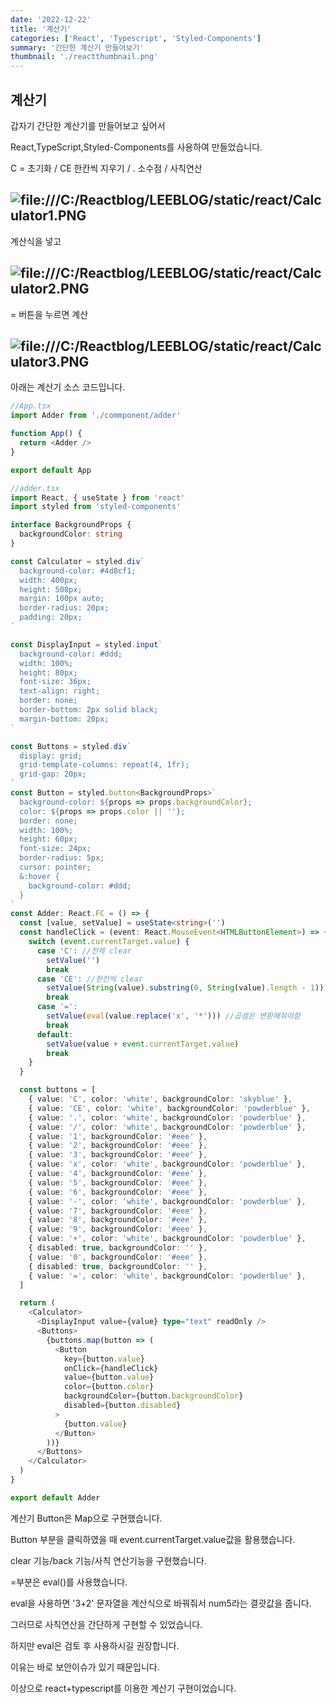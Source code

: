 ```yaml
---
date: '2022-12-22'
title: '계산기'
categories: ['React', 'Typescript', 'Styled-Components']
summary: '간단한 계산기 만들어보기'
thumbnail: './reactthumbnail.png'
---
```


## 계산기

갑자기 간단한 계산기를 만들어보고 싶어서

React,TypeScript,Styled-Components를 사용하여 만들었습니다.

C = 초기화 / CE 한칸씩 지우기 / . 소수점 / 사칙연산

## ![file:///C:/Reactblog/LEEBLOG/static/react/Calculator1.PNG](../static/react/Calculator1.PNG)

계산식을 넣고

## ![file:///C:/Reactblog/LEEBLOG/static/react/Calculator2.PNG](../static/react/Calculator2.PNG)

= 버튼을 누르면 계산

## ![file:///C:/Reactblog/LEEBLOG/static/react/Calculator3.PNG](../static/react/Calculator3.PNG)

아래는 계산기 소스 코드입니다.

```typescript
//App.tsx
import Adder from './commponent/adder'

function App() {
  return <Adder />
}

export default App
```

```typescript
//adder.tsx
import React, { useState } from 'react'
import styled from 'styled-components'

interface BackgroundProps {
  backgroundColor: string
}

const Calculator = styled.div`
  background-color: #4d8cf1;
  width: 400px;
  height: 500px;
  margin: 100px auto;
  border-radius: 20px;
  padding: 20px;
`

const DisplayInput = styled.input`
  background-color: #ddd;
  width: 100%;
  height: 80px;
  font-size: 36px;
  text-align: right;
  border: none;
  border-bottom: 2px solid black;
  margin-bottom: 20px;
`

const Buttons = styled.div`
  display: grid;
  grid-template-columns: repeat(4, 1fr);
  grid-gap: 20px;
`
const Button = styled.button<BackgroundProps>`
  background-color: ${props => props.backgroundColor};
  color: ${props => props.color || ''};
  border: none;
  width: 100%;
  height: 60px;
  font-size: 24px;
  border-radius: 5px;
  cursor: pointer;
  &:hover {
    background-color: #ddd;
  }
`
const Adder: React.FC = () => {
  const [value, setValue] = useState<string>('')
  const handleClick = (event: React.MouseEvent<HTMLButtonElement>) => {
    switch (event.currentTarget.value) {
      case 'C': //전체 clear
        setValue('')
        break
      case 'CE': //한칸씩 clear
        setValue(String(value).substring(0, String(value).length - 1))
        break
      case '=':
        setValue(eval(value.replace('x', '*'))) //곱셈은 변환해줘야함
        break
      default:
        setValue(value + event.currentTarget.value)
        break
    }
  }

  const buttons = [
    { value: 'C', color: 'white', backgroundColor: 'skyblue' },
    { value: 'CE', color: 'white', backgroundColor: 'powderblue' },
    { value: '.', color: 'white', backgroundColor: 'powderblue' },
    { value: '/', color: 'white', backgroundColor: 'powderblue' },
    { value: '1', backgroundColor: '#eee' },
    { value: '2', backgroundColor: '#eee' },
    { value: '3', backgroundColor: '#eee' },
    { value: 'x', color: 'white', backgroundColor: 'powderblue' },
    { value: '4', backgroundColor: '#eee' },
    { value: '5', backgroundColor: '#eee' },
    { value: '6', backgroundColor: '#eee' },
    { value: '-', color: 'white', backgroundColor: 'powderblue' },
    { value: '7', backgroundColor: '#eee' },
    { value: '8', backgroundColor: '#eee' },
    { value: '9', backgroundColor: '#eee' },
    { value: '+', color: 'white', backgroundColor: 'powderblue' },
    { disabled: true, backgroundColor: '' },
    { value: '0', backgroundColor: '#eee' },
    { disabled: true, backgroundColor: '' },
    { value: '=', color: 'white', backgroundColor: 'powderblue' },
  ]

  return (
    <Calculator>
      <DisplayInput value={value} type="text" readOnly />
      <Buttons>
        {buttons.map(button => (
          <Button
            key={button.value}
            onClick={handleClick}
            value={button.value}
            color={button.color}
            backgroundColor={button.backgroundColor}
            disabled={button.disabled}
          >
            {button.value}
          </Button>
        ))}
      </Buttons>
    </Calculator>
  )
}

export default Adder
```

계산기 Button은 Map으로 구현했습니다.

Button 부분을 클릭하였을 때 event.currentTarget.value값을 활용했습니다.

clear 기능/back 기능/사칙 연산기능을 구현했습니다.

=부분은 eval()를 사용했습니다.

eval을 사용하면 '3+2' 문자열을 계산식으로 바꿔줘서 num5라는 결괏값을 줍니다.

그러므로 사칙연산을 간단하게 구현할 수 있었습니다.

하지만 eval은 검토 후 사용하시길 권장합니다.

이유는 바로 보안이슈가 있기 때문입니다.

이상으로 react+typescript를 이용한 계산기 구현이었습니다.
